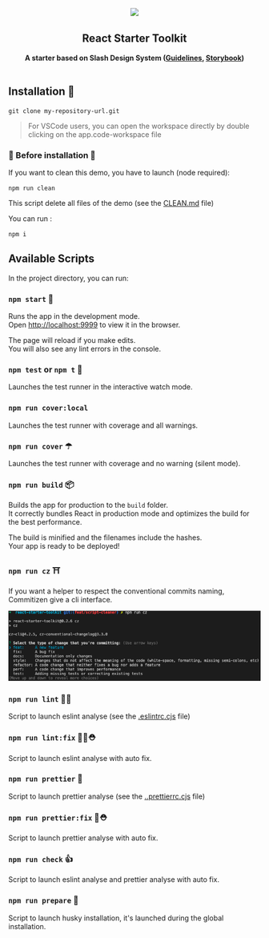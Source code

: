 <p align="center"><img src="src/shared/images/slash-logo.svg" width=250></p>
<h2 align="center">React Starter Toolkit</h2>

<p align="center">
  <strong>A starter based on Slash Design System (<a href="https://axaguildev.github.io/design-system/">Guidelines</a>, <a
      href="https://axaguildev.github.io/react-toolkit/latest/storybook/?path=/story/alert-alert--default">Storybook</a>)</strong>
  <br><br>

## Installation 🚀

```
git clone my-repository-url.git
```

> For VSCode users, you can open the workspace directly by double clicking on the app.code-workspace file

### 🚨 Before installation 🚨

If you want to clean this demo, you have to launch (node required):

```
npm run clean
```

This script delete all files of the demo (see the [CLEAN.md](./docs/CLEAN.md) file)

You can run :

```
npm i
```

## Available Scripts

In the project directory, you can run:

### `npm start` 🏁

Runs the app in the development mode.<br />
Open [http://localhost:9999](http://localhost:9999) to view it in the browser.

The page will reload if you make edits.<br />
You will also see any lint errors in the console.

### `npm test` or `npm t` 🔬

Launches the test runner in the interactive watch mode.<br />

### `npm run cover:local`

Launches the test runner with coverage and all warnings.

### `npm run cover` ☂

Launches the test runner with coverage and no warning (silent mode).

### `npm run build` 📦

Builds the app for production to the `build` folder.<br />
It correctly bundles React in production mode and optimizes the build for the best performance.

The build is minified and the filenames include the hashes.<br />
Your app is ready to be deployed!

### `npm run cz` ⛩

If you want a helper to respect the conventional commits naming, Commitizen give a cli interface.

![commitizen](./docs/images/commitizen.png)

### `npm run lint` 👮‍♂️

Script to launch eslint analyse (see the [.eslintrc.cjs](./.eslintrc.cjs) file)

### `npm run lint:fix` 👮‍♂️⛑

Script to launch eslint analyse with auto fix.

### `npm run prettier` 🎩

Script to launch prettier analyse (see the [..prettierrc.cjs](./.prettierrc.cjs) file)

### `npm run prettier:fix` 🎩⛑

Script to launch prettier analyse with auto fix.

### `npm run check` 👍

Script to launch eslint analyse and prettier analyse with auto fix.

### `npm run prepare` 🐶

Script to launch husky installation, it's launched during the global installation.
